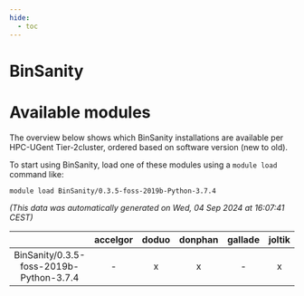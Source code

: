 ```yaml
---
hide:
  - toc
---
```


BinSanity
=========

# Available modules


The overview below shows which BinSanity installations are available per HPC-UGent Tier-2cluster, ordered based on software version (new to old).

To start using BinSanity, load one of these modules using a `module load` command like:

```shell
module load BinSanity/0.3.5-foss-2019b-Python-3.7.4
```

*(This data was automatically generated on Wed, 04 Sep 2024 at 16:07:41 CEST)*  

| |accelgor|doduo|donphan|gallade|joltik|shinx|skitty|
| :---: | :---: | :---: | :---: | :---: | :---: | :---: | :---: |
|BinSanity/0.3.5-foss-2019b-Python-3.7.4|-|x|x|-|x|-|x|
